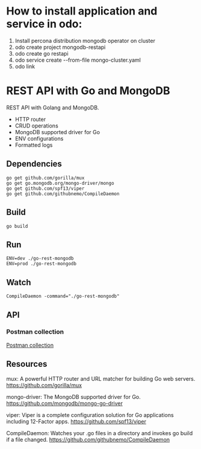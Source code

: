# How to install application and service in odo:
1. Install percona distribution mongodb operator on cluster
2. odo create project mongodb-restapi
3. odo create go restapi
4. odo service create --from-file mongo-cluster.yaml
5. odo link <servicename>

# REST API with Go and MongoDB
REST API with Golang and MongoDB.
* HTTP router
* CRUD operations
* MongoDB supported driver for Go 
* ENV configurations
* Formatted logs

## Dependencies
``go get github.com/gorilla/mux``  
``go get go.mongodb.org/mongo-driver/mongo``  
``go get github.com/spf13/viper``  
``go get github.com/githubnemo/CompileDaemon``

## Build
``go build``

## Run
``ENV=dev ./go-rest-mongodb``  
``ENV=prod ./go-rest-mongodb``

## Watch
``CompileDaemon -command="./go-rest-mongodb"``

## API
### Postman collection
[Postman collection](/postman-collection.json)

## Resources
mux: A powerful HTTP router and URL matcher for building Go web servers. https://github.com/gorilla/mux

mongo-driver: The MongoDB supported driver for Go. https://github.com/mongodb/mongo-go-driver

viper: Viper is a complete configuration solution for Go applications including 12-Factor apps. https://github.com/spf13/viper

CompileDaemon: Watches your .go files in a directory and invokes go build if a file changed. https://github.com/githubnemo/CompileDaemon
